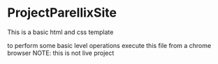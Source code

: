 # ProjectParellixSite
This is a basic html and css template

to perform some basic level operations
execute this file from a chrome browser 
NOTE: this is not live project
